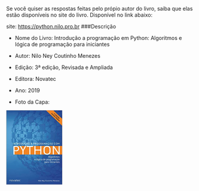
Se você quiser as respostas feitas pelo própio autor do livro, saiba que elas estão disponíveis no site do livro. Disponível no link abaixo:
 
 site: https://python.nilo.pro.br
###Descrição

- Nome do Livro: Introdução a programação em Python: Algoritmos e lógica de programação para iniciantes

- Autor: Nilo Ney Coutinho Menezes

- Edição: 3ª edição, Revisada e Ampliada

- Editora: Novatec

- Ano: 2019

- Foto da Capa: 

<img src="foto/livro.jpg" width="150" height="200">
